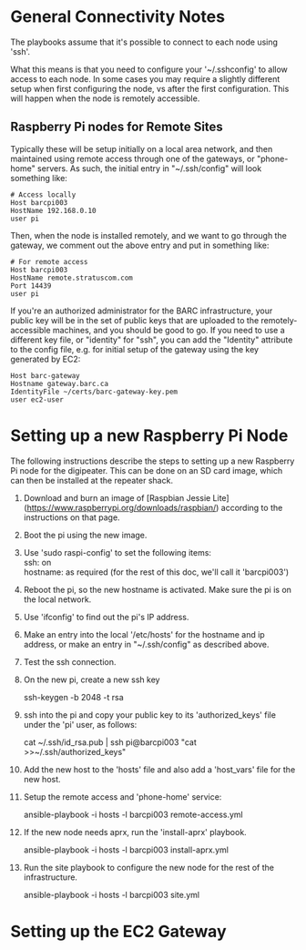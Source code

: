 
# General Connectivity Notes

The playbooks assume that it's possible to connect to each node using 'ssh'.

What this means is that you need to configure your '~/.sshconfig' to allow
access to each node.  In some cases you may require a slightly different setup
when first configuring the node, vs after the first configuration.  This will
happen when the node is remotely accessible.  

## Raspberry Pi nodes for Remote Sites

Typically these will be setup initially on a local area network, and then
maintained using remote access through one of the gateways, or "phone-home"
servers.  As such, the initial entry in "~/.ssh/config" will look something
like:

    # Access locally
    Host barcpi003
    HostName 192.168.0.10
    user pi

Then, when the node is installed remotely, and we want to go through the gateway,
we comment out the above entry and put in something like:

    # For remote access
    Host barcpi003
    HostName remote.stratuscom.com
    Port 14439
    user pi

If you're an authorized administrator for the BARC infrastructure, your public
key will be in the set of public keys that are uploaded to the
remotely-accessible machines, and you should be good to go.  If you need to
use a different key file, or "identity" for "ssh", you can add the "Identity"
attribute to the config file, e.g. for initial setup of the gateway using the
key generated by EC2:

    Host barc-gateway
    Hostname gateway.barc.ca
    IdentityFile ~/certs/barc-gateway-key.pem
    user ec2-user

# Setting up a new Raspberry Pi Node

The following instructions describe the steps to setting up a new Raspberry Pi
node for the digipeater.  This can be done on an SD card image, which can then
be installed at the repeater shack.

1. Download and burn an image of
[Raspbian Jessie Lite] (https://www.raspberrypi.org/downloads/raspbian/)
according to the instructions on that page.  

2. Boot the pi using the new image.  

3. Use 'sudo raspi-config' to set the following items:  
  ssh: on  
  hostname: as required (for the rest of this doc, we'll call it 'barcpi003')

4. Reboot the pi, so the new hostname is activated.  Make sure the pi is on the
local network.  

5. Use 'ifconfig' to find out the pi's IP address.

6. Make an entry into the local '/etc/hosts' for the hostname and ip address, or
make an entry in "~/.ssh/config" as described above.

7. Test the ssh connection.

7. On the new pi, create a new ssh key

    ssh-keygen -b 2048 -t rsa

8. ssh into the pi and copy your public key to its 'authorized_keys' file under
the 'pi' user, as follows:

    cat ~/.ssh/id_rsa.pub | ssh pi@barcpi003 "cat >>~/.ssh/authorized_keys"  

8. Add the new host to the 'hosts' file and also add a 'host_vars' file for the
new host.

9. Setup the remote access and 'phone-home' service:

    ansible-playbook -i hosts -l barcpi003 remote-access.yml

10. If the new node needs aprx, run the 'install-aprx' playbook.

    ansible-playbook -i hosts -l barcpi003 install-aprx.yml

11. Run the site playbook to configure the new node for the rest of the infrastructure.

    ansible-playbook -i hosts -l barcpi003 site.yml


# Setting up the EC2 Gateway
